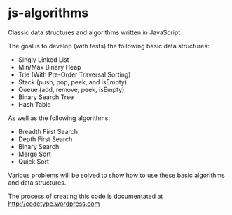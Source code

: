 js-algorithms
=============

Classic data structures and algorithms written in JavaScript

The goal is to develop (with tests) the following basic data structures:

* Singly Linked List
* Min/Max Binary Heap
* Trie (With Pre-Order Traversal Sorting)
* Stack (push, pop, peek, and isEmpty)
* Queue (add, remove, peek, isEmpty)
* Binary Search Tree
* Hash Table

As well as the following algorithms:

* Breadth First Search
* Depth First Search
* Binary Search
* Merge Sort
* Quick Sort

Various problems will be solved to show how to use these basic algorithms and data structures. 

The process of creating this code is documentated at http://codetype.wordpress.com 